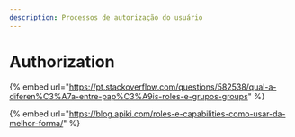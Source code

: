 ```yaml
---
description: Processos de autorização do usuário
---
```


# Authorization

{% embed url="https://pt.stackoverflow.com/questions/582538/qual-a-diferen%C3%A7a-entre-pap%C3%A9is-roles-e-grupos-groups" %}

{% embed url="https://blog.apiki.com/roles-e-capabilities-como-usar-da-melhor-forma/" %}

